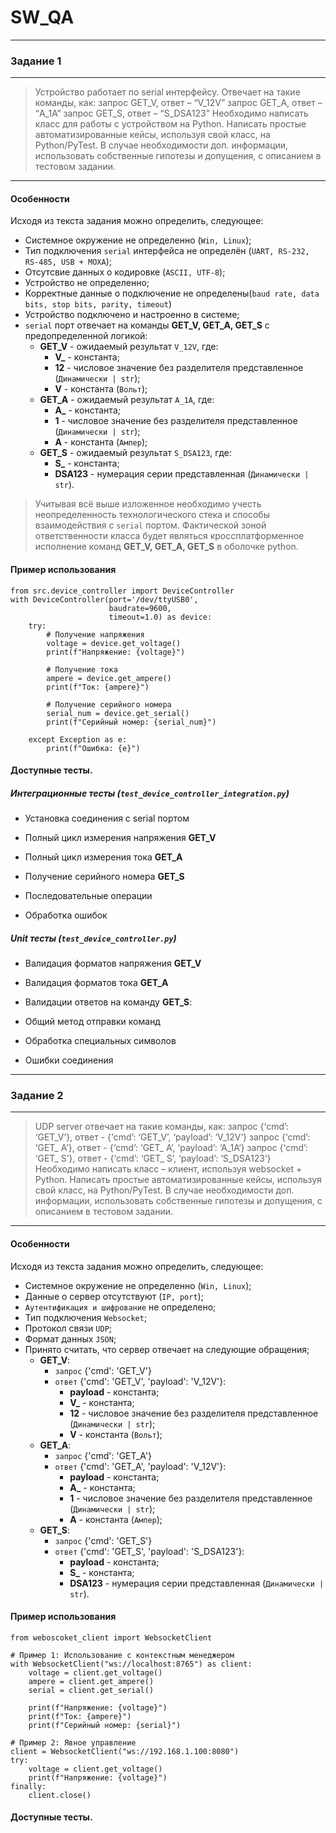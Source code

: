 # SW_QA
---
### Задание 1
---
> Устройство работает по serial интерфейсу. Отвечает на такие команды, как: 
>   запрос GET_V, ответ – “V_12V”
>   запрос GET_A, ответ – “A_1A”
>   запрос GET_S, ответ – “S_DSA123”
> Необходимо написать класс для работы с устройством на Python.
> Написать простые автоматизированные кейсы, используя свой класс, на Python/PyTest.
> В случае необходимости доп. информации, использовать собственные гипотезы и допущения,
> с описанием в тестовом задании.
---
#### Особенности
Исходя из текста задания можно определить, следующее:
 - Системное окружение не определенно (`Win, Linux`);
 - Тип подключения `serial` интерфейса не определён (`UART, RS-232, RS-485, USB + MOXA`);
 - Отсутсвие данных о кодировке (`ASCII, UTF-8`);
 - Устройство не определенно;
 - Корректные данные о подключение не определены(`baud rate, data bits, stop bits, parity, timeout`)
 - Устройство подключено и настроенно в системе;
 - `serial` порт отвечает на команды **GET_V, GET_A, GET_S** с предопределенной логикой:
   - **GET_V** - ожидаемый результат `V_12V`, где:
     - **V_** - константа;
     - **12** - числовое значение без разделителя представленное (``Динамически | str``);
     - **V**  - константа (`Вольт`);
   - **GET_A** - ожидаемый результат `A_1A`, где:
     - **A_** - константа;
     - **1** - числовое значение без разделителя представленное (``Динамически | str``);
     - **A**  - константа (`Ампер`);
   - **GET_S** - ожидаемый результат `S_DSA123`, где:
     - **S_** - константа;
     - **DSA123** - нумерация серии представленная (``Динамически | str``).

> Учитывая всё выше изложенное необходимо учесть неопределенность
> технологического стека и способы взаимодействия с `serial` портом. Фактической
> зоной ответственности класса будет являться кроссплатформенное исполнение команд **GET_V, GET_A, GET_S** в оболочке python.

#### Пример использования
```python3
from src.device_controller import DeviceController
with DeviceController(port='/dev/ttyUSB0',
                      baudrate=9600,
                      timeout=1.0) as device:
    try:
        # Получение напряжения
        voltage = device.get_voltage()
        print(f"Напряжение: {voltage}")
        
        # Получение тока
        ampere = device.get_ampere()
        print(f"Ток: {ampere}")
        
        # Получение серийного номера
        serial_num = device.get_serial()
        print(f"Серийный номер: {serial_num}")
        
    except Exception as e:
        print(f"Ошибка: {e}")
```
#### Доступные тесты. 
##### Интеграционные тесты (`test_device_controller_integration.py`)

- Установка соединения с serial портом

- Полный цикл измерения напряжения **GET_V**

- Полный цикл измерения тока **GET_A**

- Получение серийного номера **GET_S**

- Последовательные операции

- Обработка ошибок

##### Unit тесты (`test_device_controller.py`)


- Валидация форматов напряжения **GET_V**

- Валидация форматов тока **GET_A**

- Валидации ответов на команду **GET_S**:

- Общий метод отправки команд

- Обработка специальных символов

- Ошибки соединения


---
### Задание 2
---
>UDP server отвечает  на такие команды, как:
>   запрос {‘cmd’: ‘GET_V’}, ответ - {‘cmd’: ‘GET_V’, ‘payload’: ‘V_12V‘}
>   запрос {‘cmd’: ‘GET_ A’}, ответ - {‘cmd’: ‘GET_ A’, ‘payload’: ‘A_1A‘}
>   запрос {‘cmd’: ‘GET_ S’}, ответ - {‘cmd’: ‘GET_ S’, ‘payload’: ‘S_DSA123‘}
> Необходимо написать класс – клиент, используя  websocket + Python. 
> Написать простые автоматизированные кейсы, используя свой класс, на Python/PyTest.
> В случае необходимости доп. информации, использовать собственные гипотезы и допущения,
> с описанием в тестовом задании.
---
#### Особенности
Исходя из текста задания можно определить, следующее:
 - Системное окружение не определенно (`Win, Linux`);
 - Данные о сервер отсутствуют (`IP, port`);
 - `Аутентификация и шифрование` не определено;
 - Тип подключения `Websocket`;
 - Протокол связи `UDP`;
 - Формат данных `JSON`;
 - Принято считать, что сервер отвечает на следующие обращения;
   - **GET_V**:
     -  `запрос` {'cmd': 'GET_V'}
     -  `ответ`  {'cmd': 'GET_V', 'payload': 'V_12V'}:
        - **payload** - константа;
        - **V_**      - константа;
        - **12**      - числовое значение без разделителя представленное (``Динамически | str``);
        - **V**       - константа (`Вольт`);
   - **GET_A**:
     -  `запрос` {'cmd': 'GET_A'}
     -  `ответ`  {'cmd': 'GET_A', 'payload': 'V_12V'}:
        - **payload** - константа;
        - **A_**      - константа;
        - **1**       - числовое значение без разделителя представленное (``Динамически | str``);
        - **A**       - константа (`Ампер`);
   - **GET_S**:
     -  `запрос` {'cmd': 'GET_S'}
     -  `ответ`  {'cmd': 'GET_S', 'payload': 'S_DSA123'}:
        - **payload** - константа;
        - **S_**      - константа;
        - **DSA123**  - нумерация серии представленная (``Динамически | str``).

#### Пример использования
```python3
from weboscoket_client import WebsocketClient

# Пример 1: Использование с контекстным менеджером
with WebsocketClient("ws://localhost:8765") as client:
    voltage = client.get_voltage()
    ampere = client.get_ampere()
    serial = client.get_serial()
    
    print(f"Напряжение: {voltage}")
    print(f"Ток: {ampere}")
    print(f"Серийный номер: {serial}")

# Пример 2: Явное управление
client = WebsocketClient("ws://192.168.1.100:8080")
try:
    voltage = client.get_voltage()
    print(f"Напряжение: {voltage}")
finally:
    client.close()
```
#### Доступные тесты. 
